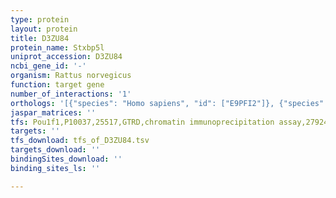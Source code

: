 ```yaml
---
type: protein
layout: protein
title: D3ZU84
protein_name: Stxbp5l
uniprot_accession: D3ZU84
ncbi_gene_id: '-'
organism: Rattus norvegicus
function: target gene
number_of_interactions: '1'
orthologs: '[{"species": "Homo sapiens", "id": ["E9PFI2"]}, {"species": "Danio rerio", "id": ["<a href=\"/protein/q5sqe2\">Q5SQE2</a>"]}, {"species": "Mus musculus", "id": ["<a href=\"/protein/q5dqr4\">Q5DQR4</a>"]}, {"species": "Caenorhabditis elegans", "id": ["<a href=\"/protein/a0a0k3atn9\">A0A0K3ATN9</a>"]}, {"species": "Drosophila melanogaster", "id": ["A4V4D2"]}]'
jaspar_matrices: ''
tfs: Pou1f1,P10037,25517,GTRD,chromatin immunoprecipitation assay,27924024%5Buid%5D,No
targets: ''
tfs_download: tfs_of_D3ZU84.tsv
targets_download: ''
bindingSites_download: ''
binding_sites_ls: ''

---
```

